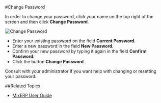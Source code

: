 #Change Password

In order to change your password, click your name on the top right of the screen and then click **Change Password**.

![Change Password](images/change-password.png)

* Enter your existing password on the field **Current Password**.
* Enter a new password in the field **New Password**.
* Confirm your new password by typing it again in the field **Confirm Password**.
* Click the button **Change Password**.


<div class="ui info message">
    Consult with your administrator if you want help with changing or resetting your password.
</div>

##Related Topics
* [MixERP User Guide](../index.md)